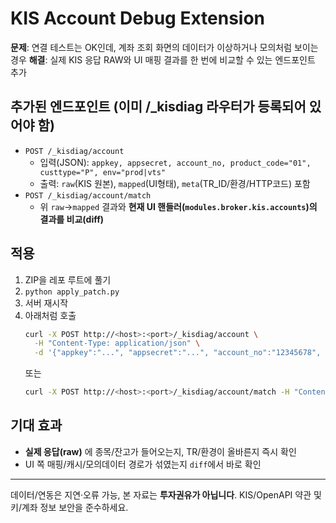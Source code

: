 # KIS Account Debug Extension
**문제**: 연결 테스트는 OK인데, 계좌 조회 화면의 데이터가 이상하거나 모의처럼 보이는 경우
**해결**: 실제 KIS 응답 RAW와 UI 매핑 결과를 한 번에 비교할 수 있는 엔드포인트 추가

## 추가된 엔드포인트 (이미 /_kisdiag 라우터가 등록되어 있어야 함)
- `POST /_kisdiag/account`
  - 입력(JSON): `appkey, appsecret, account_no, product_code="01", custtype="P", env="prod|vts"`
  - 출력: `raw`(KIS 원본), `mapped`(UI형태), `meta`(TR_ID/환경/HTTP코드) 포함
- `POST /_kisdiag/account/match`
  - 위 `raw`→`mapped` 결과와 **현재 UI 핸들러(`modules.broker.kis.accounts`)의 결과를 비교(diff)**

## 적용
1) ZIP을 레포 루트에 풀기
2) `python apply_patch.py`
3) 서버 재시작
4) 아래처럼 호출
   ```bash
   curl -X POST http://<host>:<port>/_kisdiag/account \
     -H "Content-Type: application/json" \
     -d '{"appkey":"...", "appsecret":"...", "account_no":"12345678", "env":"prod"}'
   ```
   또는
   ```bash
   curl -X POST http://<host>:<port>/_kisdiag/account/match -H "Content-Type: application/json" -d '{...}'
   ```

## 기대 효과
- **실제 응답(raw)** 에 종목/잔고가 들어오는지, TR/환경이 올바른지 즉시 확인
- UI 쪽 매핑/캐시/모의데이터 경로가 섞였는지 `diff`에서 바로 확인

---
데이터/연동은 지연·오류 가능, 본 자료는 **투자권유가 아닙니다**. KIS/OpenAPI 약관 및 키/계좌 정보 보안을 준수하세요.
